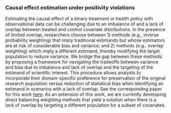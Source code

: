 ### Causal effect estimation under positivity violations
Estimating the causal effect of a binary treatment or health policy with observational data can be challenging due to an imbalance of and a lack of overlap between treated and control covariate distributions. In the presence of limited overlap, researchers choose between 1) methods (e.g., inverse probability weighting) that imply traditional estimands but whose estimators are at risk of considerable bias and variance; and 2) methods (e.g., overlap weighting) which imply a different estimand, thereby modifying the target population to reduce variance. We bridge the gap between these methods by proposing a framework for navigating the tradeoffs between variance and bias due to imbalance and lack of overlap and the targeting of the estimand of scientific interest. This procedure allows analysts to incorporate their domain-specific preference for preservation of the original research population versus reduction of statistical bias when identifying an estimand in scenarios with a lack of overlap. See the corresponding paper for this work [here](https://arxiv.org/abs/2410.12093). As an extension of this work, we are currently developing direct balancing weighting methods that yield a solution when there is a lack of overlap by targeting a different population for a subset of covariates.

